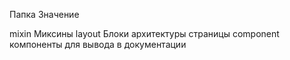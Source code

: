 Папка      Значение

mixin       Миксины
layout      Блоки архитектуры страницы
component   компоненты для вывода в документации
